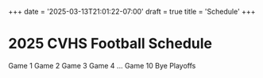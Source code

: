 +++
date = '2025-03-13T21:01:22-07:00'
draft = true
title = 'Schedule'
+++

# 2025 CVHS Football Schedule
Game 1
Game 2
Game 3
Game 4
...
Game 10
Bye
Playoffs